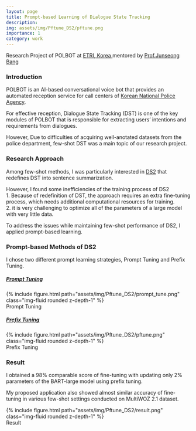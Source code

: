 ```yaml
---
layout: page
title: Prompt-based Learning of Dialogue State Tracking
description:
img: assets/img/Pftune_DS2/pftune.png
importance: 1
category: work
---
```


<p class="font-weight-bold">Research Project of POLBOT at <a href="https://www.etri.re.kr/intro.html">ETRI, Korea </a> mentored by <a href='https://scholar.google.com/citations?user=ls--5v0AAAAJ&hl=en'>Prof.Junseong Bang</a></p>


<h3>Introduction</h3>

POLBOT is an AI-based conversational voice bot that provides an automated reception service for call centers of <a href="https://minwon.police.go.kr/">Korean National Police Agency</a>. 

For effective reception, Dialogue State Tracking (DST) is one of the key modules of POLBOT that is responsible for extracting users’ intentions and requirements from dialogues.

However, Due to difficulties of acquiring well-anotated datasets from the police department, few-shot DST was a main topic of our research project.

<h3>Research Approach </h3>

Among few-shot methods, I was particularly interested in <a href="https://arxiv.org/abs/2203.01552">DS2</a> that redefines DST into sentence summarization. 

However, I found some inefficiencies of the training process of DS2  
    1. Because of redefinition of DST, the approach requires an extra fine-tuning process, which needs additional computational resources for training.  
    2. it is very challenging to optimize all of the parameters of a large model with very little data.  

<p class="font-weight-bold">To address the issues while maintaining few-shot performance of DS2, I applied prompt-based learning. </p>


<h3>Prompt-based Methods of DS2</h3>
I chose two different prompt learning strategies, Prompt Tuning and Prefix Tuning.

<h5><a href="https://arxiv.org/abs/2104.08691">Prompt Tuning</a></h5>
<div class="row">
    <div class="col-sm mt-3 mt-md-0">
        {% include figure.html path="assets/img/Pftune_DS2/prompt_tune.png" class="img-fluid rounded z-depth-1" %}
    </div>
</div>
<div class="caption">
    Prompt Tuning
</div>

<h5><a href="https://arxiv.org/abs/2101.00190">Prefix Tuning</a></h5>
<div class="row">
    <div class="col-sm mt-3 mt-md-0">
        {% include figure.html path="assets/img/Pftune_DS2/pftune.png" class="img-fluid rounded z-depth-1" %}
    </div>
</div>
<div class="caption">
    Prefix Tuning
</div>

<h3>Result</h3>
I obtained a 98% comparable score of fine-tuning with updating only 2% parameters of the BART-large model using prefix tuning.

My proposed application also showed almost similar accuracy of fine-tuning in various few-shot settings conducted on MultiWOZ 2.1 dataset.

<div class="row">
    <div class="col-sm mt-3 mt-md-0">
        {% include figure.html path="assets/img/Pftune_DS2/result.png" class="img-fluid rounded z-depth-1" %}
    </div>
</div>
<div class="caption">
    Result
</div>
